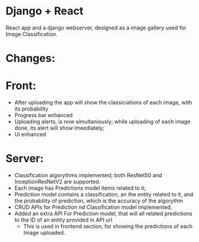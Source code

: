 # Django + React
React app and a django webserver, designed as a image gallery used for Image Classification.

# Changes:
# Front:
* After uploading the app will show the classiciations of each image, with its probability
* Progress bar enhanced
* Uploading alerts, is now simultaniously; while uploading of each image done, its alert will show imeediately;
* Ui enhanced

# Server:
* Classification algorythms implemented; both ResNet50 and InceptionResNetV2 are supported.
* Each image has Predictions model items related to it;
* Prediction model contains a classification, an the entity related to it, and the probability of prediction,
	which is the accuracy of the algorythm
* CRUD APIs for Prediction nd Classification model implemented;
* Added an extra API For Prediction model, that will all related predictions to the ID of an entity provided in API url
	* This is used in frontend section, for showing the predictions of each Image uploaded.
